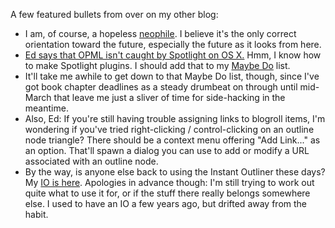  <p>A few featured bullets from over on my other blog:</p>
     <ul>
     <li>
     <span>I am, of course, a hopeless <a href="http://en.wikipedia.org/wiki/Neophile">neophile</a>.  I believe it's the only correct orientation toward the future, especially the future as it looks from here.</span>
     </li>
     <li>
     <span><a href="http://blogs.opml.org/vacuum/2006/02/13#opmlEditorAndSpotlight">Ed says that OPML isn't caught by Spotlight on OS X.</a>  Hmm, I know how to make Spotlight plugins.  I should add that to my <a href="http://hosting.opml.org/decafbad/instantOutliner/l.m.orchard.opml">Maybe Do</a> list.</span>
     </li>
     <li>
     <span>It'll take me awhile to get down to that Maybe Do list, though, since I've got book chapter deadlines as a steady drumbeat on through until mid-March that leave me just a sliver of time for side-hacking in the meantime.</span>
     </li>
     <li>
     <span>Also, Ed: If you're still having trouble assigning links to blogroll items, I'm wondering if you've tried right-clicking / control-clicking on an outline node triangle?  There should be a context menu offering "Add Link..." as an option.  That'll spawn a dialog you can use to add or modify a URL associated with an outline node.</span>
     </li>
     <li>
     <span>By the way, is anyone else back to using the Instant Outliner these days?  My <a href="http://hosting.opml.org/decafbad/instantOutliner/l.m.orchard.opml">IO is here</a>.  Apologies in advance though:  I'm still trying to work out quite what to use it for, or if the stuff there really belongs somewhere else.  I used to have an IO a few years ago, but drifted away from the habit.</span>
     </li>
     </ul>
